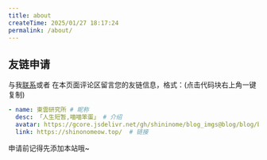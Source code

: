 ```yaml
---
title: about
createTime: 2025/01/27 18:17:24
permalink: /about/
---
```


## 友链申请

与我[联系](/about/#联系)或者 在本页面评论区留言您的友链信息，格式：(点击代码块右上角一键复制)

```yaml
- name: 東雲研究所 # 昵称
  desc: 「人生短暂,喵喵笨蛋」 # 介绍
  avatar: https://gcore.jsdelivr.net/gh/shininome/blog_imgs@blog/blog/basic/sakamoto.png # 头像
  link: https://shinonomeow.top/  # 链接
```

申请前记得先添加本站哦~
